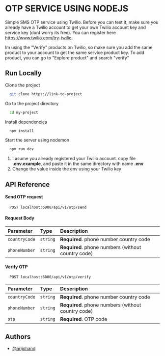 # OTP SERVICE USING NODEJS

Simple SMS OTP service using Twilio.
Before you can test it, make sure you already have a Twilio account to get your own Twilio account key and service key (dont worry its free). You can register here https://www.twilio.com/try-twilio.

Im using the "Verify" products on Twilio, so make sure you add the same product to your account to get the same service product key. To add product, you can go to "Explore product" and search "verify"

## Run Locally

Clone the project

```bash
  git clone https://link-to-project
```

Go to the project directory

```bash
  cd my-project
```

Install dependencies

```bash
  npm install
```

Start the server using nodemon

```bash
  npm run dev
```

1. I asume you already registered your Twilio account. copy file **.env.example**, and paste it in the same directory with name **.env**
2. Change the value inside the env using your Twilio key

## API Reference

#### Send OTP request

```http
  POST localhost:6000/api/v1/otp/send
```

#### Request Body

| Parameter     | Type     | Description                                        |
| :------------ | :------- | :------------------------------------------------- |
| `countryCode` | `string` | **Required**. phone number country code            |
| `phoneNumber` | `string` | **Required**. phone numbers (without country code) |

#### Verify OTP

```http
  POST localhost:6000/api/v1/otp/verify
```

| Parameter     | Type     | Description                                        |
| :------------ | :------- | :------------------------------------------------- |
| `countryCode` | `string` | **Required**. phone number country code            |
| `phoneNumber` | `string` | **Required**. phone numbers (without country code) |
| `otp`         | `string` | **Required**. OTP code                             |

## Authors

- [@arijohand](https://www.linkedin.com/in/arijohand/)
